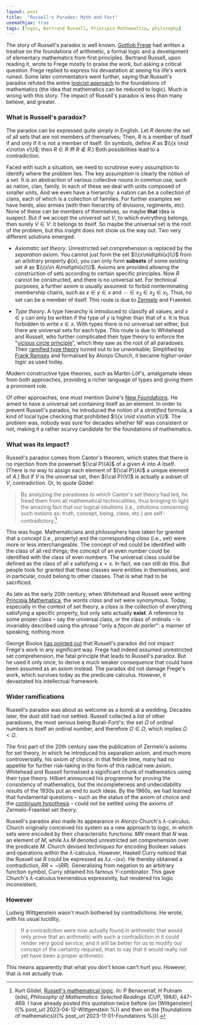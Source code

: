 ```yaml
---
layout: post
title:  "Russell's Paradox: Myth and Fact"
usemathjax: true 
tags: [logic, Bertrand Russell, Principia Mathematica, philosophy]
---
```


The story of Russell's paradox is well known. 
[Gottlob Frege](https://plato.stanford.edu/entries/frege/) had written a treatise 
on the foundations of arithmetic, a formal logic and a
development of elementary mathematics from first principles. 
Bertrand Russell, upon reading it, wrote to Frege mostly to praise the work, but asking a critical question. Frege replied to express his devastation at seeing his life's work ruined. 
Some later commentators went further, saying that Russell's paradox refuted the entire [logicist approach](https://plato.stanford.edu/entries/logicism/#) 
to the foundations of mathematics (the idea that mathematics can be reduced to logic). 
Much is wrong with this story. 
The impact of Russell's paradox is less than many believe, and greater. 

### What is Russell's paradox?

The paradox can be expressed quite simply in English.
Let $R$ denote the set of all sets that are not members of themselves;
Then, $R$ is a member of itself if and only if it is not a member of itself. 
(In symbols, define $R$ as $\\{x \mid x\not\in x\\}$; then $R\in R$ iff $R\not\in R$.)
Both possibilities lead to a contradiction. 

Faced with such a situation, we need to scrutinise every assumption to identify where the problem lies. The key assumption is clearly the notion of a *set*.
It is an abstraction of various collective nouns in common use, 
such as nation, clan, family. In each of these we deal with units composed of smaller units,
And we even have a hierarchy: a nation can be a collection of clans, 
each of which is a collection of families. 
For further examples we have herds, also armies (with their hierarchy of divisions, regiments, etc).
None of these can be members of themselves, so maybe **that** idea is suspect. 
But if we accept the *universal set* $V$, to which everything belongs, 
then surely $V\in V$: it belongs to itself. 
So maybe the universal set is the root of the problem,
but this insight does not show us the way out. 
Two very different solutions emerged: 

* *Axiomatic set theory*. Unrestricted set comprehension is replaced by the *separation axiom*. 
You cannot just form the set $\\{x\mid\phi(x)\\}$ from an arbitrary property $\phi(x)$; 
you can only form **subsets** of some existing set $A$ as $\\{x\in A\mid\phi(x)\\}$. 
Axioms are provided allowing the construction of sets according to certain specific principles.
Now $R$ cannot be constructed, and there is no universal set. 
For technical purposes, a further axiom is usually assumed: to forbid 
nonterminating membership chains,
such as $x\in y\in x$ and  $\cdots \in x_3\in x_2\in x_1$.
Thus, no set can be a member of itself. 
This route is due to [Zermelo](https://plato.stanford.edu/entries/zermelo-set-theory/) 
and Fraenkel.

* *Type theory*. 
A type hierarchy is introduced to classify all values, and $x\in y$
can only be written if the type of $y$ is higher than that of $x$.
It is thus forbidden to write $x\in x$. 
With types there is no universal set either, but there are universal sets for each type. 
This route is due to Whitehead and Russell, who further complicated their type theory 
to enforce the "[vicious circle principle](https://plato.stanford.edu/entries/russell-paradox/#ERP)", 
which they saw as the root of all paradoxes. 
Their [ramified type theory](https://plato.stanford.edu/entries/type-theory/#RamiHierImprPrin) 
turned out to be unworkable; 
Simplified by [Frank Ramsey](https://plato.stanford.edu/entries/ramsey/) 
and formalised by Alonzo Church, 
it became *higher-order logic* as used today. 
Modern constructive type theories, such as Martin-Löf's, 
amalgamate ideas from both approaches,
providing a richer language of types and giving them a prominent role.

Of other approaches, one must mention 
Quine's [New Foundations](https://plato.stanford.edu/entries/quine-nf/). 
He aimed to have a universal set containing itself as an element. 
In order to prevent Russell's paradox, he introduced the notion of a *stratified* formula,
a kind of local type checking that prohibited $\\{x \mid x\not\in x\\}$.
The problem was, nobody was sure for decades whether NF was consistent or not,
making it a rather scurvy candidate for the foundations of mathematics. 

### What was its impact?

Russell's paradox comes from Cantor's theorem, which states that 
there is no injection from the powerset ${\cal P}(A)$ of a given $A$ into $A$ itself. 
(There is no way to assign each element of ${\cal P}(A)$
a unique element of $A$.) But if $V$ is the universal set, 
then ${\cal P}(V)$ is actually a subset of $V$, contradiction.
Or, to quote Gödel:

> By analyzing the paradoxes to which Cantor's set theory had led, he freed them from all mathematical technicalities, thus bringing to light the amazing fact that our logical intuitions (i.e., intuitions concerning such notions as: truth, concept, being, class, etc.) are self-contradictory.[^1]

[^1]: Kurt Gödel, [Russell's mathematical logic](https://doi.org/10.1017/CBO9781139171519.024). *In*: P Benacerraf, H Putnam (eds), *Philosophy of Mathematics: Selected Readings* (CUP, 1984), 447–469. I have already posted this quotation twice before (on [Wittgenstein]({% post_url 2023-04-12-Wittgenstein %}) and then on the [foundations of mathematics]({% post_url 2023-11-01-Foundations %})).


This was huge. Mathematicians and philosophers have taken for granted that a *concept* 
(i.e., property)
and the corresponding *class* (i.e., set) were more or less interchangeable.
The concept of red could be identified with the class of all red things; 
the concept of an even number could be identified with the class of even numbers. 
The universal class could be defined as the class of all $x$ satisfying $x=x$.
In fact, we can still do this. But people took for granted that these classes 
were entities in themselves, and in particular, could belong to other classes. 
That is what had to be sacrificed. 

As late as the early 20th century, when Whitehead and Russell were writing
[Principia Mathematica](https://plato.stanford.edu/entries/principia-mathematica/),
the words *class* and *set* were synonymous. 
Today, especially in the context of set theory, 
a *class* is the collection of everything satisfying a specific property,
but only sets actually **exist**. 
A reference to some proper class – say the universal class, or the class of ordinals –
is invariably described using the phrase "only a *façon de parler*": 
a manner of speaking, nothing more. 

George Boolos [has pointed out](https://www.jstor.org/stable/4545060) 
that Russell's paradox did not impact 
Frege's work in any significant way. Frege had indeed assumed 
unrestricted set comprehension, the fatal principle that leads to Russell's paradox.
But he used it only once, to derive a much weaker consequence 
that could have been assumed as an axiom instead. The paradox
did not damage Frege's work, which survives today as the predicate calculus. 
However, it devastated his intellectual framework. 

### Wider ramifications

Russell's paradox was about as welcome as a bomb at a wedding. 
Decades later, the dust still had not settled.
Russell collected a list of other paradoxes, the most serious being 
Burali-Forti's: the set $\Omega$ of ordinal numbers is itself an ordinal number, 
and therefore $\Omega\in \Omega$, which implies $\Omega<\Omega$. 

The first part of the 20th century saw the publication of Zermelo's
axioms for set theory, in which he introduced his separation axiom, and much more controversially, his *axiom of choice*. 
In that febrile time, many had no appetite for further risk-taking 
in the form of this radical new axiom.
Whitehead and Russell formalised a significant chunk of mathematics using their type theory. 
Hilbert announced his programme for proving the consistency of mathematics, 
but the incompleteness and undecidability results of the 1930s put an end to such ideas. 
By the 1960s, we had learned that fundamental questions – such as the status of the axiom of choice and the [continuum hypothesis](https://plato.stanford.edu/entries/continuum-hypothesis/) – could not be settled 
using the axioms of Zermelo-Fraenkel set theory. 

Russell's paradox also made its appearance in Alonzo Church's $\lambda$-calculus. 
Church originally conceived his system as a new approach to logic, 
in which sets were encoded by their characteristic functions: $MN$
meant that $N$ was an element of $M$, 
while $\lambda x. M$ denoted unrestricted set comprehension over the predicate $M$.
Church devised techniques for encoding Boolean values and operations 
within the $\lambda$-calculus.
However, Haskell Curry noticed that the Russell sat $R$ 
could be expressed as $\lambda x. \neg (x x)$.
He thereby obtained a contradiction, $RR = \neg(RR)$.
Generalising from negation to an arbitrary function symbol, 
Curry obtained his famous $Y$-combinator.
This gave Church's $\lambda$-calculus tremendous expressivity, 
but rendered his logic inconsistent. 

### However

Ludwig Wittgenstein wasn't much bothered by contradictions. He wrote, with his usual lucidity, 

> If a contradiction were now actually found in arithmetic that would only prove that an arithmetic with such a contradiction in it could render very good service; and it will be better for us to modify our concept of the certainty required, than to say that it would really not yet have been a proper arithmetic.

This means apparently that what you don't know can't hurt you. 
However, that is not actually true. 
